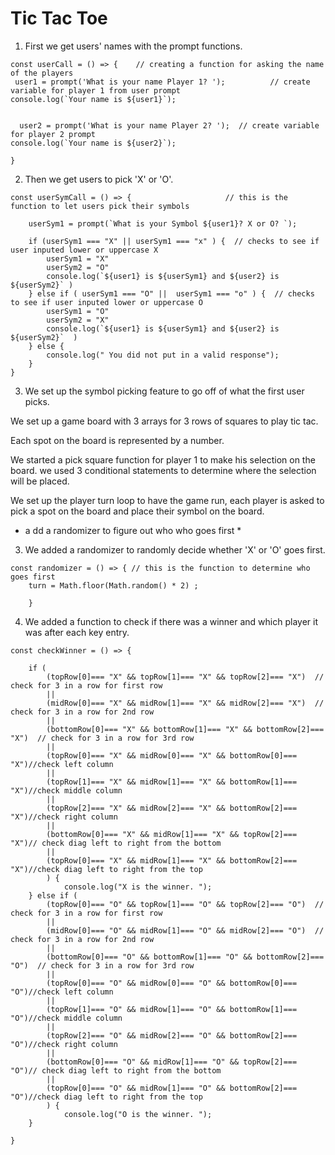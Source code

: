 # Tic Tac Toe

1. First we get users' names with the prompt functions.

```
const userCall = () => {    // creating a function for asking the name of the players 
 user1 = prompt('What is your name Player 1? ');          // create variable for player 1 from user prompt
console.log(`Your name is ${user1}`);


  user2 = prompt('What is your name Player 2? ');  // create variable for player 2 prompt 
console.log(`Your name is ${user2}`);

}
```

2. Then we get users to pick 'X' or 'O'.

```
const userSymCall = () => {                     // this is the function to let users pick their symbols 

    userSym1 = prompt(`What is your Symbol ${user1}? X or O? `);
    
    if (userSym1 === "X" || userSym1 === "x" ) {  // checks to see if user inputed lower or uppercase X
        userSym1 = "X"
        userSym2 = "O"
        console.log(`${user1} is ${userSym1} and ${user2} is ${userSym2}` )
    } else if ( userSym1 === "O" ||  userSym1 === "o" ) {  // checks to see if user inputed lower or uppercase O
        userSym1 = "O"
        userSym2 = "X"
        console.log(`${user1} is ${userSym1} and ${user2} is ${userSym2}`  )
    } else {
        console.log(" You did not put in a valid response");
    }
}
```

3. We set up the symbol picking feature to go off of what the first user picks. 

We set up a game board with 3 arrays for 3 rows of squares to play tic tac.
 
 Each spot on the board is represented by a number.

 We started a pick square function for player 1 to make his selection on the board. we used 3 conditional statements to determine where the selection will be placed.

 We set up the player turn loop to have the game run, each player is asked to pick a spot on the board and place their symbol on the board.

* a dd a randomizer to figure out who who goes first *

3. We added a randomizer to randomly decide whether 'X' or 'O' goes first.

```
const randomizer = () => { // this is the function to determine who goes first
    turn = Math.floor(Math.random() * 2) ;
   
    }

```

4. We added a function to check if there was a winner and which player it was after each key entry. 

```
const checkWinner = () => { 

    if (
        (topRow[0]=== "X" && topRow[1]=== "X" && topRow[2]=== "X")  // check for 3 in a row for first row
        ||
        (midRow[0]=== "X" && midRow[1]=== "X" && midRow[2]=== "X")  //  check for 3 in a row for 2nd row
        ||
        (bottomRow[0]=== "X" && bottomRow[1]=== "X" && bottomRow[2]=== "X")  // check for 3 in a row for 3rd row
        || 
        (topRow[0]=== "X" && midRow[0]=== "X" && bottomRow[0]=== "X")//check left column
        ||
        (topRow[1]=== "X" && midRow[1]=== "X" && bottomRow[1]=== "X")//check middle column
        ||
        (topRow[2]=== "X" && midRow[2]=== "X" && bottomRow[2]=== "X")//check right column
        ||
        (bottomRow[0]=== "X" && midRow[1]=== "X" && topRow[2]=== "X")// check diag left to right from the bottom
        ||
        (topRow[0]=== "X" && midRow[1]=== "X" && bottomRow[2]=== "X")//check diag left to right from the top
        ) { 
            console.log("X is the winner. "); 
    } else if (
        (topRow[0]=== "O" && topRow[1]=== "O" && topRow[2]=== "O")  // check for 3 in a row for first row
        ||
        (midRow[0]=== "O" && midRow[1]=== "O" && midRow[2]=== "O")  //  check for 3 in a row for 2nd row
        ||
        (bottomRow[0]=== "O" && bottomRow[1]=== "O" && bottomRow[2]=== "O")  // check for 3 in a row for 3rd row
        || 
        (topRow[0]=== "O" && midRow[0]=== "O" && bottomRow[0]=== "O")//check left column
        ||
        (topRow[1]=== "O" && midRow[1]=== "O" && bottomRow[1]=== "O")//check middle column
        ||
        (topRow[2]=== "O" && midRow[2]=== "O" && bottomRow[2]=== "O")//check right column
        ||
        (bottomRow[0]=== "O" && midRow[1]=== "O" && topRow[2]=== "O")// check diag left to right from the bottom
        ||
        (topRow[0]=== "O" && midRow[1]=== "O" && bottomRow[2]=== "O")//check diag left to right from the top
        ) {
            console.log("O is the winner. ");
    }

}
```